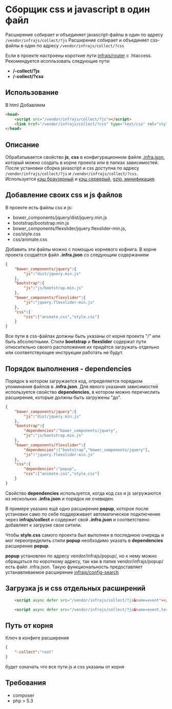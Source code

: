 # Сборщик css и javascript в один файл

Расширение собирает и объединяет javascript-файлы в один по адресу ```/vendor/infrajs/collect/?js``` 
Расширение собирает и объединяет css-файлы в один по адресу ```/vendor/infrajs/collect/?css``` 

Если в проекте настроены короткие пути [infrajs/router](https://github.com/infrajs/router) с .htaccess. Рекомендуется исопльзовать следующие пути:

- **/-collect/?js** 
- **/-collect/?css**

## Использование

В html Добавляем

```html
<head>
	<script src="/vendor/infrajs/collect/?js"></script>
	<link href="/vendor/infrajs/collect/?css" type="text/css" rel="stylesheet" />
</head>
```
## Описание 
Обрабатывается свойство **js**, **css** в конфигурационном файле [.infra.json](https://github.com/infrajs/config), который можно создать в корне проекта или в папках зависимостей.
После установки сборка javascript и css доступна по адресу ```/vendor/infrajs/collect/?js``` и ```/vendor/infrajs/collect/?css```.
Используется [кэш браузерный](https://github.com/infrajs/nostore) и [кэш серверый](https://github.com/infrajs/mem), [gzip, минификация](https://github.com/matthiasmullie/minify).

## Добавление своих css и js файлов
В проекте есть файлы css и js:

- bower_components/jquery/dist/jquery.min.js
- bootstrap/bootstrap.min.js
- bower_components/flexslider/jquery.flexslider-min.js,
- css/style.css
- css/animate.css

Добавить эти файлы можно с помощью корневого кофнига. В корне проекта создаётся файл **.infra.json** со следующим содержанием

```json
{
	"bower_components/jquery":{
		"js":"dist/jquery.min.js"
	},
	"bootstrap":{
		"js":"js/bootstrap.min.js"
	},
	"bower_components/flexslider":{
		"js":"jquery.flexslider-min.js"
	},
	"css":{
		"css":["animate.css","style.css"]
	}
}
```

Все пути в css-файлах должны быть указаны от корня проекта "/" или быть абсолютными. 
Стили **bootstrap** и **flexslider** содержат пути относительно своего расположения их придётся загружать отдельно или соответствующее инструкции работать не будут.

## Порядок выполнения - dependencies
Порядок в котором загружается код, определяется порядком упоминания файлов в **.infra.json**. 
Для явного указания зависимостей используется свойство **dependencies**, в котором можно перечислить расширения, которые должны быть загружены "до".

```json
{
	"bower_components/jquery":{
		"js":"dist/jquery.min.js"
	},
	"bootstrap":{
		"dependencies":"bower_components/jquery",
		"js":"js/bootstrap.min.js"
	},
	"bower_components/flexslider":{
		"dependencies":["bootstrap","bower_components/jquery"],
		"js":"jquery.flexslider-min.js"
	},
	"css":{
		"dependencies":"popup",
		"css":["animate.css","style.css"]
	}
}
```

Свойство **dependencies** используется, когда код css и js загружаются из нескольких **.infra.json** и порядок не очевиден.

В примере указано ещё одно расширение **popup**, которое после установки само по себе поддерживает автоматическое подключение через **infrajs/collect** и содержит свой **.infra.json** и соответствено добавляет к загрузке свои ситили. 

Чтобы **style.css** самого проекта был выполнен в последнюю очередь и мог переопределить стили **popup** необходимо указать в **dependencies** расширение **popup**.

**popup** установлен по адресу vendor/infrajs/popup/, но к нему можно обращаться по короткому адресу, так как в папке vendor/infrajs/popup/ есть файл .infra.json. Такую функциональность предоставляет устанавливаемое расширение [infrajs/config-search](https://github.com/infrajs/config-search)

## Загрузка js и css отдельных расширений
```html
	<script async defer src="/vendor/infrajs/collect/?js&name=event"></script>
```
```html
	<script async defer src="/vendor/infrajs/collect/?js&name=event,tester"></script>
```
## Путь от корня
Ключ в конфиге расширения
```json
{
	"-collect":"root"
}
``` 
будет означать что все пути js и css указаны от корня

## Требования
- composer
- php > 5.3
